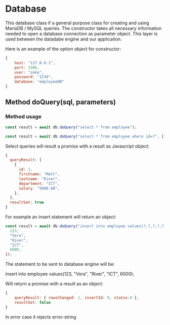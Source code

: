 # Database

This database class if a general purpose class for creating and using MariaDB / MySQL queries. The constructor takes all necessary information needed to open a database connection as parameter object. This layer is used between the datadabe engine and our application.

Here is an example of the option object for constructor:

```js
{
    host: "127.0.0.1",
    port: 3306,
    user: "zeke",
    password: "1234",
    database: "employeeDB"
}
```

## Method **doQuery(sql, parameters)**

### Method usage

```js
const result = await db.doQuery("select * from employee");
```

```js
const result = await db.doQuery("select * from employee where id=?", [1]);
```

Select queries will result a promise with a result as Javascript object:

```js
{
  queryResult: [
    {
      id: 1,
      firstname: "Matt",
      lastname: "River",
      department: "ICT",
      salary: "5000.00",
    },
  ],
  resultSet: true
}
```

For example an insert statement will return an object:

```js
const result = await db.doQuery("insert into employee values(?,?,?,?,?)", [
  123,
  "Vera",
  "River",
  "ICT",
  6000,
]);
```

The statement to be sent to database engine will be:

insert into employee values(123, "Vera", "River", "ICT", 6000);

Will return a promise with a result as an object:

```js
{
    queryResult: { rowsChanged: 1, insertId: 0, status:0 },
    resultSet: false
}
```

In error case it rejects error-string
